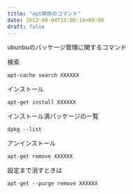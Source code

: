```yaml
---
title: "apt関係のコマンド"
date: 2012-09-04T15:08:14+09:00
draft: false
---
```

ubunbuのパッケージ管理に関するコマンド

検索
```
apt-cache search XXXXXX
```

インストール
```
apt-get install XXXXXX
```

インストール済パッケージの一覧
```
dpkg --list
```

アンインストール
```
apt-get remove XXXXXX
```

設定まで消すときは
```
apt-get --purge remove XXXXXX
```

